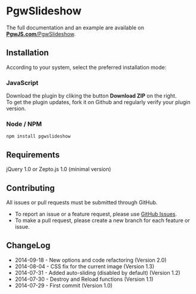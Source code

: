 PgwSlideshow
=========

The full documentation and an example are available on [**PgwJS.com**/PgwSlideshow](http://pgwjs.com/pgwslideshow/).

Installation
---------

According to your system, select the preferred installation mode:

### JavaScript

Download the plugin by cliking the button **Download ZIP** on the right.  
To get the plugin updates, fork it on Github and regularly verify your plugin version.

### Node / NPM

    npm install pgwslideshow

Requirements
---------

jQuery 1.0 or Zepto.js 1.0 (minimal version)


Contributing
---------

All issues or pull requests must be submitted through GitHub.

* To report an issue or a feature request, please use [GitHub Issues](https://github.com/Pagawa/PgwSlideshow/issues).
* To make a pull request, please create a new branch for each feature or issue.


ChangeLog
---------

* 2014-09-18 - New options and code refactoring (Version 2.0)
* 2014-08-04 - CSS fix for the current image (Version 1.3)
* 2014-07-31 - Added auto-sliding (disabled by default) (Version 1.2)
* 2014-07-30 - Destroy and Reload functions (Version 1.1)
* 2014-07-29 - First commit (Version 1.0)
